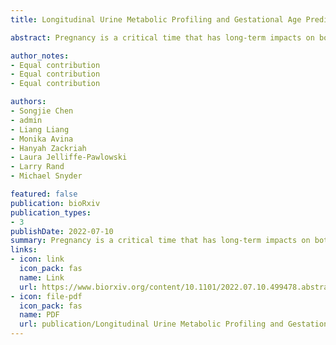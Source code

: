 ```yaml
---
title: Longitudinal Urine Metabolic Profiling and Gestational Age Prediction in Pregnancy

abstract: Pregnancy is a critical time that has long-term impacts on both maternal and fetal health. During pregnancy, the maternal metabolome undergoes dramatic systemic changes, although correlating longitudinal changes in maternal urine remain largely unexplored. We applied an LCMS-based untargeted metabolomics profiling approach to analyze 346 longitudinal maternal urine samples collected throughout pregnancy for 36 women from diverse ethnic backgrounds with differing clinical characteristics. We detected 20,314 metabolic peaks and annotated 875 metabolites. Altered metabolites include a broad panel of glucocorticoids, lipids, and amino acid derivatives, which revealed systematic pathway alterations during pregnancy. We also developed a machine-learning model to precisely predict gestational age (GA) at time of sampling using urine metabolites that provides a non-invasive method for pregnancy dating. This longitudinal maternal urine study demonstrates the clinical utility of using untargeted metabolomics in obstetric settings.

author_notes:
- Equal contribution
- Equal contribution
- Equal contribution

authors:
- Songjie Chen
- admin
- Liang Liang
- Monika Avina
- Hanyah Zackriah
- Laura Jelliffe-Pawlowski
- Larry Rand
- Michael Snyder

featured: false
publication: bioRxiv
publication_types:
- 3
publishDate: 2022-07-10
summary: Pregnancy is a critical time that has long-term impacts on both maternal and fetal health. During pregnancy, the maternal metabolome undergoes dramatic systemic changes, although correlating longitudinal changes in maternal urine remain largely unexplored. We applied an LCMS-based untargeted metabolomics profiling approach to analyze 346 longitudinal maternal urine samples collected throughout pregnancy for 36 women from diverse ethnic backgrounds with differing clinical characteristics. We detected 20,314 metabolic peaks and annotated 875 metabolites. Altered metabolites include a broad panel of glucocorticoids, lipids, and amino acid derivatives, which revealed systematic pathway alterations during pregnancy. We also developed a machine-learning model to precisely predict gestational age (GA) at time of sampling using urine metabolites that provides a non-invasive method for pregnancy dating. This longitudinal maternal urine study demonstrates the clinical utility of using untargeted metabolomics in obstetric settings.
links:
- icon: link
  icon_pack: fas
  name: Link
  url: https://www.biorxiv.org/content/10.1101/2022.07.10.499478.abstract
- icon: file-pdf
  icon_pack: fas
  name: PDF
  url: publication/Longitudinal Urine Metabolic Profiling and Gestational Age Prediction in Pregnancy.pdf
---
```

